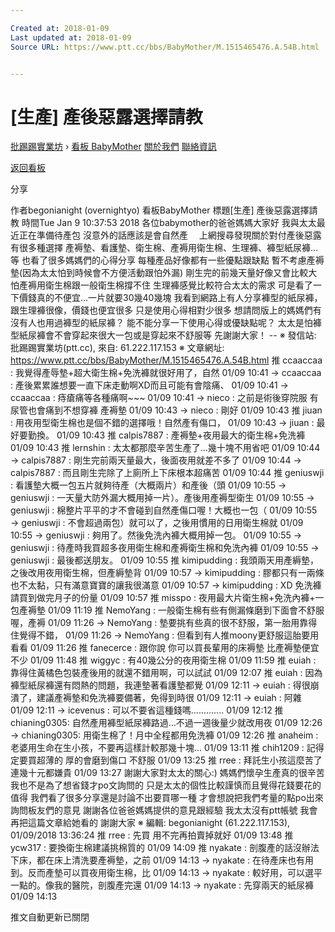 ```yaml
---

Created at: 2018-01-09
Last updated at: 2018-01-09
Source URL: https://www.ptt.cc/bbs/BabyMother/M.1515465476.A.54B.html


---
```


# [生產] 產後惡露選擇請教


[批踢踢實業坊](https://www.ptt.cc/) › [看板 BabyMother](https://www.ptt.cc/bbs/BabyMother/index.html) [關於我們](https://www.ptt.cc/about.html) [聯絡資訊](https://www.ptt.cc/contact.html)

[返回看板](https://www.ptt.cc/bbs/BabyMother/index.html)

分享

作者begonianight (overnightyo)
看板BabyMother
標題\[生產\] 產後惡露選擇請教
時間Tue Jan 9 10:37:53 2018
各位babymother的爸爸媽媽大家好 我與太太最近正在準備待產包 沒意外的話應該是會自然產　 上網搜尋發現關於對付產後惡露有很多種選擇 產褥墊、看護墊、衛生棉、產褥用衛生棉、生理褲、褲型紙尿褲...等 也看了很多媽媽們的心得分享 每種產品好像都有一些優點跟缺點 暫不考慮產褥墊(因為太太怕到時候會不方便活動跟怕外漏) 剛生完的前幾天量好像又會比較大 怕產褥用衛生棉跟一般衛生棉撐不住 生理褲感覺比較符合太太的需求 可是看了一下價錢真的不便宜...一片就要30幾40幾塊 我看到網路上有人分享褲型的紙尿褲，跟生理褲很像，價錢也便宜很多 只是使用心得相對少很多 想請問版上的媽媽們有沒有人也用過褲型的紙尿褲？ 能不能分享一下使用心得或優缺點呢？ 太太是怕褲型紙尿褲會不會穿起來很大一包或是穿起來不舒服等 先謝謝大家！ -- ※ 發信站: 批踢踢實業坊(ptt.cc), 來自: 61.222.117.153 ※ 文章網址: <https://www.ptt.cc/bbs/BabyMother/M.1515465476.A.54B.html>
推 ccaaccaa : 我覺得產辱墊+超大衛生棉+免洗褲就很好用了，自然 01/09 10:41
→ ccaaccaa : 產後累累誰想要一直下床走動啊XD而且可能有會陰痛、 01/09 10:41
→ ccaaccaa : 痔瘡痛等各種痛啊~~~ 01/09 10:41
→ nieco : 之前是術後穿院服 有尿管也會痛到不想穿褲 產褥墊 01/09 10:43
→ nieco : 剛好 01/09 10:43
推 jiuan : 用夜用型衛生棉也是個不錯的選擇哦！自然產有傷口， 01/09 10:43
→ jiuan : 最好要勤換。 01/09 10:43
推 calpis7887 : 產褥墊+夜用最大的衛生棉+免洗褲 01/09 10:43
推 lernshin : 太太都那麼辛苦生產了...幾十塊不用省吧 01/09 10:44
→ calpis7887 : 剛生完前兩天量最大，後面夜用就差不多了 01/09 10:44
→ calpis7887 : 而且剛生完除了上廁所上下床根本超痛苦 01/09 10:44
推 geniuswji : 看護墊大概一包五片就夠待產（大概兩片）和產後（頭 01/09 10:55
→ geniuswji : 一天量大防外漏大概用掉一片）。產後用產褥型衛生 01/09 10:55
→ geniuswji : 棉整片平平的才不會碰到自然產傷口喔！大概也一包（ 01/09 10:55
→ geniuswji : 不會超過兩包）就可以了，之後用慣用的日用衛生棉就 01/09 10:55
→ geniuswji : 夠用了。然後免洗內褲大概用掉一包。 01/09 10:55
→ geniuswji : 待產時我買超多夜用衛生棉和產褥衛生棉和免洗內褲 01/09 10:55
→ geniuswji : 最後都送朋友。 01/09 10:55
推 kimipudding : 我頭兩天用產縟墊，之後改用夜用衛生棉，但產縟墊背 01/09 10:57
→ kimipudding : 膠都只有一兩條也不太黏，只有滿意寶寶的讓我很滿意 01/09 10:57
→ kimipudding : XD 免洗褲請買到做完月子的份量 01/09 10:57
推 misspo : 夜用最大片衛生棉+免洗內褲+一包產褥墊 01/09 11:19
推 NemoYang : 一般衛生棉有些有側漏條磨到下面會不舒服喔，產褥 01/09 11:26
→ NemoYang : 墊要挑有些真的很不舒服，第一胎用靠得住覺得不錯， 01/09 11:26
→ NemoYang : 但看到有人推moony更舒服這胎要用看看 01/09 11:26
推 fanecerce : 跟你說 你可以買長輩用的床褥墊 比產褥墊便宜不少 01/09 11:48
推 wiggyc : 有40幾公分的夜用衛生棉 01/09 11:59
推 euiah : 靠得住黃橘色包裝產後用的就還不錯用啊，可以試試 01/09 12:07
推 euiah : 因為褲型紙尿褲還有悶熱的問題，我連墊著看護墊都覺 01/09 12:11
→ euiah : 得很崩潰了，建議產褥墊和免洗褲要備著，免得到時很 01/09 12:11
→ euiah : 阿雜 01/09 12:11
→ icevenus : 可以不要省這種錢嗎............. 01/09 12:12
推 chianing0305: 自然產用褲型紙尿褲路過...不過一週後量少就改用夜 01/09 12:26
→ chianing0305: 用衛生棉了！月中全程都用免洗褲 01/09 12:26
推 anaheim : 老婆用生命在生小孩，不要再這樣計較那幾十塊... 01/09 13:11
推 chih1209 : 記得定要買超薄的 厚的會磨到傷口 不舒服 01/09 13:25
推 rree : 拜託生小孩這麼苦了連幾十元都嫌貴 01/09 13:27
謝謝大家對太太的關心:) 媽媽們懷孕生產真的很辛苦 我也不是為了想省錢才po文詢問的 只是太太的個性比較謹慎而且覺得花錢要花的值得 我們看了很多分享還是討論不出要買哪一種 才會想說把我們考量的點po出來詢問板友們的意見 謝謝各位爸爸媽媽提供的意見跟經驗 我太太沒有ptt帳號 我會再把這篇文章給她看的 謝謝大家 ※ 編輯: begonianight (61.222.117.153), 01/09/2018 13:36:24
推 rree : 先買 用不完再拍賣掉就好 01/09 13:48
推 ycw317 : 要換衛生棉建議挑棉質的 01/09 14:09
推 nyakate : 剖腹產的話沒辦法下床，都在床上清洗要產褥墊，之前 01/09 14:13
→ nyakate : 在待產床也有用到。反而產墊可以買夜用衛生棉，比 01/09 14:13
→ nyakate : 較好用，可以選平一點的。像我的醫院，剖腹產完還 01/09 14:13
→ nyakate : 先穿兩天的紙尿褲 01/09 14:13

推文自動更新已關閉

